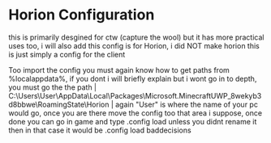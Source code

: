 # Horion Configuration 
this is primarily desgined for ctw (capture the wool) but it has more practical uses too, i will also add this config is for Horion, i did NOT make horion this is just simply a config  for the client

Too import the config you must again know how to get paths from %localappdata%, if you dont i will briefly explain but i wont go in to depth, you must go the the path | C:\Users\User\AppData\Local\Packages\Microsoft.MinecraftUWP_8wekyb3d8bbwe\RoamingState\Horion | again "User" is where the name of your pc would go, once you are there move the config too that area i suppose, once done you can go in game and type .config load <whatever you renamed it too> unless you didnt rename it then in that case it would be .config load baddecisions
